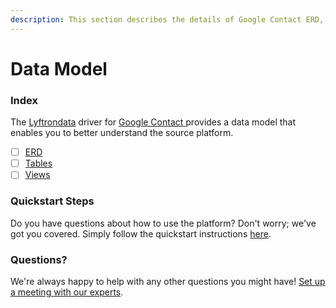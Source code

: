 ```yaml
---
description: This section describes the details of Google Contact ERD, Tables, and Views.
---
```


# Data Model

### Index

The  [Lyftrondata](https://www.lyftrondata.com/) driver for [Google Contact](https://www.lyftrondata.com/integration/google-contact/)[ ](https://www.lyftrondata.com/integration/google-contact/)provides a data model that enables you to better understand the source platform.

* [ ] [ERD](../../../business-analytics/google-contact/data-model/erd.md)
* [ ] [Tables](../../../business-analytics/google-contact/data-model/tables.md)
* [ ] [Views](../../../business-analytics/google-contact/data-model/views.md)

### Quickstart Steps

Do you have questions about how to use the platform? Don't worry; we've got you covered. Simply follow the quickstart instructions [here](../../../../quickstart-steps.md).

### Questions? <a href="#questions" id="questions"></a>

We're always happy to help with any other questions you might have! [Set up a meeting with our experts](https://www.lyftrondata.com/book-a-meeting/).

